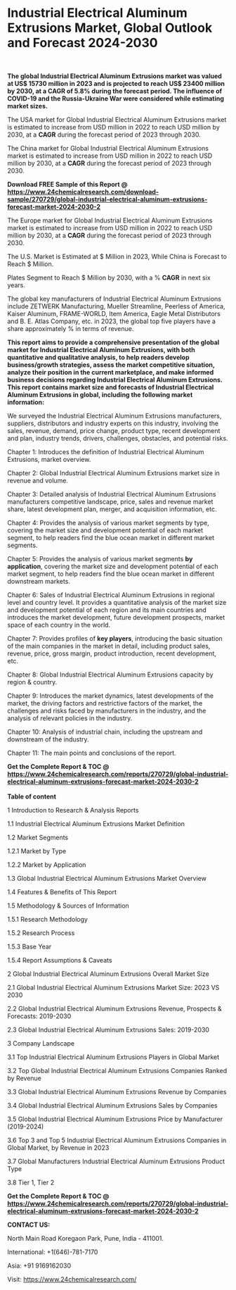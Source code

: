 <h1>Industrial Electrical Aluminum Extrusions Market, Global Outlook and Forecast 2024-2030</h1><br/><p><strong>The global Industrial Electrical Aluminum Extrusions market was valued at US$ 15730 million in 2023 and is projected to reach US$ 23400 million by 2030, at a <strong>CAGR</strong> of 5.8% during the forecast period. The influence of COVID-19 and the Russia-Ukraine War were considered while estimating market sizes.</strong></p><p>The USA market for Global Industrial Electrical Aluminum Extrusions market is estimated to increase from USD million in 2022 to reach USD million by 2030, at a <strong>CAGR</strong> during the forecast period of 2023 through 2030.</p><p>The China market for Global Industrial Electrical Aluminum Extrusions market is estimated to increase from USD million in 2022 to reach USD million by 2030, at a <strong>CAGR</strong> during the forecast period of 2023 through 2030.</p><div><b>Download FREE Sample of this Report @ <a href="https://www.24chemicalresearch.com/download-sample/270729/global-industrial-electrical-aluminum-extrusions-forecast-market-2024-2030-2">https://www.24chemicalresearch.com/download-sample/270729/global-industrial-electrical-aluminum-extrusions-forecast-market-2024-2030-2</a></b></div><p>The Europe market for Global Industrial Electrical Aluminum Extrusions market is estimated to increase from USD million in 2022 to reach USD million by 2030, at a <strong>CAGR</strong> during the forecast period of 2023 through 2030.</p><p>The U.S. Market is Estimated at $ Million in 2023, While China is Forecast to Reach $ Million.</p><p>Plates Segment to Reach $ Million by 2030, with a % <strong>CAGR</strong> in next six years.</p><p>The global key manufacturers of Industrial Electrical Aluminum Extrusions include ZETWERK Manufacturing, Mueller Streamline, Peerless of America, Kaiser Aluminum, FRAME-WORLD, Item America, Eagle Metal Distributors and B. E. Atlas Company, etc. in 2023, the global top five players have a share approximately % in terms of revenue.</p><p><strong>This report aims to provide a comprehensive presentation of the global market for Industrial Electrical Aluminum Extrusions, with both quantitative and qualitative analysis, to help readers develop business/growth strategies, assess the market competitive situation, analyze their position in the current marketplace, and make informed business decisions regarding Industrial Electrical Aluminum Extrusions. This report contains market size and forecasts of Industrial Electrical Aluminum Extrusions in global, including the following market information:</strong></p><p>We surveyed the Industrial Electrical Aluminum Extrusions manufacturers, suppliers, distributors and industry experts on this industry, involving the sales, revenue, demand, price change, product type, recent development and plan, industry trends, drivers, challenges, obstacles, and potential risks.</p><p>Chapter 1: Introduces the definition of Industrial Electrical Aluminum Extrusions, market overview.</p><p>Chapter 2: Global Industrial Electrical Aluminum Extrusions market size in revenue and volume.</p><p>Chapter 3: Detailed analysis of Industrial Electrical Aluminum Extrusions manufacturers competitive landscape, price, sales and revenue market share, latest development plan, merger, and acquisition information, etc.</p><p>Chapter 4: Provides the analysis of various market segments by type, covering the market size and development potential of each market segment, to help readers find the blue ocean market in different market segments.</p><p>Chapter 5: Provides the analysis of various market segments <strong>by application</strong>, covering the market size and development potential of each market segment, to help readers find the blue ocean market in different downstream markets.</p><p>Chapter 6: Sales of Industrial Electrical Aluminum Extrusions in regional level and country level. It provides a quantitative analysis of the market size and development potential of each region and its main countries and introduces the market development, future development prospects, market space of each country in the world.</p><p>Chapter 7: Provides profiles of <strong>key players</strong>, introducing the basic situation of the main companies in the market in detail, including product sales, revenue, price, gross margin, product introduction, recent development, etc.</p><p>Chapter 8: Global Industrial Electrical Aluminum Extrusions capacity by region & country.</p><p>Chapter 9: Introduces the market dynamics, latest developments of the market, the driving factors and restrictive factors of the market, the challenges and risks faced by manufacturers in the industry, and the analysis of relevant policies in the industry.</p><p>Chapter 10: Analysis of industrial chain, including the upstream and downstream of the industry.</p><p>Chapter 11: The main points and conclusions of the report.</p><div><b>Get the Complete Report & TOC @ <a href="https://www.24chemicalresearch.com/reports/270729/global-industrial-electrical-aluminum-extrusions-forecast-market-2024-2030-2">https://www.24chemicalresearch.com/reports/270729/global-industrial-electrical-aluminum-extrusions-forecast-market-2024-2030-2</a></b></div><br><b>Table of content</b><p>1 Introduction to Research & Analysis Reports<br />
 
  1.1 Industrial Electrical Aluminum Extrusions Market Definition<br />
 
  1.2 Market Segments<br />
 
  1.2.1 Market by Type<br />
 
  1.2.2 Market by Application<br />
 
  1.3 Global Industrial Electrical Aluminum Extrusions Market Overview<br />
 
  1.4 Features & Benefits of This Report<br />
 
  1.5 Methodology & Sources of Information<br />
 
  1.5.1 Research Methodology<br />
 
  1.5.2 Research Process<br />
 
  1.5.3 Base Year<br />
 
  1.5.4 Report Assumptions & Caveats<br />
 
 2 Global Industrial Electrical Aluminum Extrusions Overall Market Size<br />
 
  2.1 Global Industrial Electrical Aluminum Extrusions Market Size: 2023 VS 2030<br />
 
  2.2 Global Industrial Electrical Aluminum Extrusions Revenue, Prospects & Forecasts: 2019-2030<br />
 
  2.3 Global Industrial Electrical Aluminum Extrusions Sales: 2019-2030<br />
 
 3 Company Landscape<br />
 
  3.1 Top Industrial Electrical Aluminum Extrusions Players in Global Market<br />
 
  3.2 Top Global Industrial Electrical Aluminum Extrusions Companies Ranked by Revenue<br />
 
  3.3 Global Industrial Electrical Aluminum Extrusions Revenue by Companies<br />
 
  3.4 Global Industrial Electrical Aluminum Extrusions Sales by Companies<br />
 
  3.5 Global Industrial Electrical Aluminum Extrusions Price by Manufacturer (2019-2024)<br />
 
  3.6 Top 3 and Top 5 Industrial Electrical Aluminum Extrusions Companies in Global Market, by Revenue in 2023<br />
 
  3.7 Global Manufacturers Industrial Electrical Aluminum Extrusions Product Type<br />
 
  3.8 Tier 1, Tier 2<br><div><b>Get the Complete Report & TOC @ <a href="https://www.24chemicalresearch.com/reports/270729/global-industrial-electrical-aluminum-extrusions-forecast-market-2024-2030-2">https://www.24chemicalresearch.com/reports/270729/global-industrial-electrical-aluminum-extrusions-forecast-market-2024-2030-2</a></b></div></p>
 
 <b>CONTACT US:</b><br>
 
 North Main Road Koregaon Park, Pune, India - 411001.<br/>
 
 International: +1(646)-781-7170<br/>
 
 Asia: +91 9169162030<br/>
 
 Visit: <a href="https://www.24chemicalresearch.com/">https://www.24chemicalresearch.com/</a>
 
 <br>